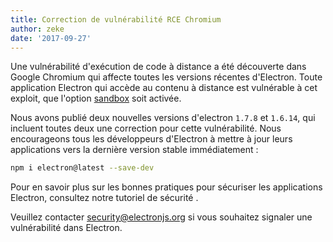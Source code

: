 ```yaml
---
title: Correction de vulnérabilité RCE Chromium
author: zeke
date: '2017-09-27'
---
```


Une vulnérabilité d'exécution de code à distance a été découverte dans Google Chromium qui affecte toutes les versions récentes d'Electron. Toute application Electron qui accède au contenu à distance est vulnérable à cet exploit, que l'option [sandbox](https://electronjs.org/docs/api/sandbox-option) soit activée.

Nous avons publié deux nouvelles versions d'electron `1.7.8` et `1.6.14`, qui incluent toutes deux une correction pour cette vulnérabilité. Nous encourageons tous les développeurs d'Electron à mettre à jour leurs applications vers la dernière version stable immédiatement :

```sh
npm i electron@latest --save-dev
```

Pour en savoir plus sur les bonnes pratiques pour sécuriser les applications Electron, consultez notre tutoriel de sécurité [](https://electronjs.org/docs/tutorial/security).

Veuillez contacter security@electronjs.org si vous souhaitez signaler une vulnérabilité dans Electron.